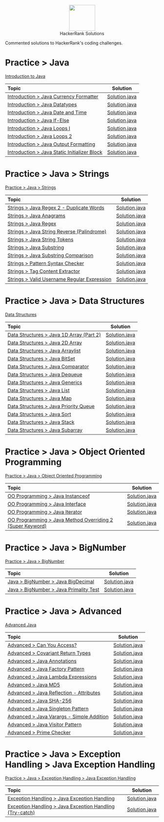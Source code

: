 <p align="center">
    <a href="https://www.hackerrank.com/MagicDude4Eva">
        <img height="85" src="https://d3keuzeb2crhkn.cloudfront.net/hackerrank/assets/styleguide/logo_wordmark-f5c5eb61ab0a154c3ed9eda24d0b9e31.svg">
    </a>
    <br>HackerRank Solutions
</p>
<p>
Commented solutions to HackerRank's coding challenges.
</p>

# Practice > Java
<a href="https://www.hackerrank.com/domains/java?badge_type=java&filters%5Bsubdomains%5D%5B%5D=java-introduction">Introduction to Java</a>

| Topic                                                                                                                       |                                                                                   Solution                                                                                  |
|:----------------------------------------------------------------------------------------------------------------------------|:---------------------------------------------------------------------------------------------------------------------------------------------------------------------------:|
|[Introduction > Java Currency Formatter](https://www.hackerrank.com/challenges/java-currency-formatter/problem)              |[Solution.java](https://github.com/magicdude4eva/HackerRank/blob/master/src/practice/java/introduction/javacurrencyformatter/Solution.java)                                  |
|[Introduction > Java Datatypes](https://www.hackerrank.com/challenges/java-datatypes/problem)                                |[Solution.java](https://github.com/magicdude4eva/HackerRank/blob/master/src/practice/java/introduction/javadatatypes/Solution.java)                                          |
|[Introduction > Java Date and Time](https://www.hackerrank.com/challenges/java-date-and-time/problem)                        |[Solution.java](https://github.com/magicdude4eva/HackerRank/blob/master/src/practice/java/introduction/javadateandtime/Solution.java)                                        |
|[Introduction > Java If-Else](https://www.hackerrank.com/challenges/java-if-else/problem)                                    |[Solution.java](https://github.com/magicdude4eva/HackerRank/blob/master/src/practice/java/introduction/javaifelse/Solution.java)                                             |
|[Introduction > Java Loops I](https://www.hackerrank.com/challenges/java-loops-i/problem)                                    |[Solution.java](https://github.com/magicdude4eva/HackerRank/blob/master/src/practice/java/introduction/javaloopsii/Solution.java)                                            |
|[Introduction > Java Loops 2](https://www.hackerrank.com/challenges/java-loops/problem)                                      |[Solution.java](https://github.com/magicdude4eva/HackerRank/blob/master/src/practice/java/introduction/javaloopsi/Solution.java)                                             |
|[Introduction > Java Output Formatting](https://www.hackerrank.com/challenges/java-output-formatting/problem)                |[Solution.java](https://github.com/magicdude4eva/HackerRank/blob/master/src/practice/java/introduction/javaoutputformatting/Solution.java)                                   |
|[Introduction > Java Static Initializer Block](https://www.hackerrank.com/challenges/java-static-initializer-block/problem)  |[Solution.java](https://github.com/magicdude4eva/HackerRank/blob/master/src/practice/java/introduction/javastaticinitializerblock/Solution.java)                             |

# Practice > Java > Strings
<a href="https://www.hackerrank.com/domains/java?filters%5Bsubdomains%5D%5B%5D=java-strings">Practice > Java > Strings</a>

| Topic                                                                                                                       |                                                                                   Solution                                                                                  |
|:----------------------------------------------------------------------------------------------------------------------------|:---------------------------------------------------------------------------------------------------------------------------------------------------------------------------:|
|[Strings > Java Regex 2 - Duplicate Words](https://www.hackerrank.com/challenges/duplicate-word/problem)                     |[Solution.java](https://github.com/magicdude4eva/HackerRank/blob/master/src/practice/java/strings/duplicatewords/Solution.java)                                              |
|[Strings > Java Anagrams](https://www.hackerrank.com/challenges/java-anagrams/problem)                                       |[Solution.java](https://github.com/magicdude4eva/HackerRank/blob/master/src/practice/java/strings/javaanagrams/Solution.java)                                                |
|[Strings > Java Regex](https://www.hackerrank.com/challenges/java-regex/problem)                                             |[Solution.java](https://github.com/magicdude4eva/HackerRank/blob/master/src/practice/java/strings/javaregex/Solution.java)                                                   |
|[Strings > Java String Reverse (Palindrome)](https://www.hackerrank.com/challenges/java-string-reverse/problem)              |[Solution.java](https://github.com/magicdude4eva/HackerRank/blob/master/src/practice/java/strings/javastringreverse/Solution.java)                                           |
|[Strings > Java String Tokens](https://www.hackerrank.com/challenges/java-string-tokens/problem)                             |[Solution.java](https://github.com/magicdude4eva/HackerRank/blob/master/src/practice/java/strings/javastringtokens/Solution.java)                                            |
|[Strings > Java Substring](https://www.hackerrank.com/challenges/java-substring/problem)                                     |[Solution.java](https://github.com/magicdude4eva/HackerRank/blob/master/src/practice/java/strings/javasubstring/Solution.java)                                               |
|[Strings > Java Substring Comparison](https://www.hackerrank.com/challenges/java-string-compare/problem)                     |[Solution.java](https://github.com/magicdude4eva/HackerRank/blob/master/src/practice/java/strings/javasubstringcomparisons/Solution.java)                                    |
|[Strings > Pattern Syntax Checker](https://www.hackerrank.com/challenges/pattern-syntax-checker/problem)                     |[Solution.java](https://github.com/magicdude4eva/HackerRank/blob/master/src/practice/java/strings/patternsyntaxchecker/Solution.java)                                        |
|[Strings > Tag Content Extractor](https://www.hackerrank.com/challenges/tag-content-extractor/problem)                       |[Solution.java](https://github.com/magicdude4eva/HackerRank/blob/master/src/practice/java/strings/tagcontentextractor/Solution.java)                                         |
|[Strings > Valid Username Regular Expression](https://www.hackerrank.com/challenges/valid-username-checker/problem)          |[Solution.java](https://github.com/magicdude4eva/HackerRank/blob/master/src/practice/java/strings/validusernameregularexpression/Solution.java)                              |

# Practice > Java > Data Structures
<a href="https://www.hackerrank.com/domains/java?filters%5Bsubdomains%5D%5B%5D=java-data-structure">Data Structures</a>

| Topic                                                                                                                       |                                                                                   Solution                                                                                  |
|:----------------------------------------------------------------------------------------------------------------------------|:---------------------------------------------------------------------------------------------------------------------------------------------------------------------------:|
|[Data Structures > Java 1D Array (Part 2)](https://www.hackerrank.com/challenges/java-1d-array/problem)                      |[Solution.java](https://github.com/magicdude4eva/HackerRank/blob/master/src/practice/java/datastructures/java1darraypart2/Solution.java)                                     |
|[Data Structures > Java 2D Array](https://www.hackerrank.com/challenges/java-2d-array/problem)                               |[Solution.java](https://github.com/magicdude4eva/HackerRank/blob/master/src/practice/java/datastructures/java2darray/Solution.java)                                          |
|[Data Structures > Java Arraylist](https://www.hackerrank.com/challenges/java-arraylist/problem)                             |[Solution.java](https://github.com/magicdude4eva/HackerRank/blob/master/src/practice/java/datastructures/javaarraylist/Solution.java)                                        |
|[Data Structures > Java BitSet](https://www.hackerrank.com/challenges/java-bitset/problem)                                   |[Solution.java](https://github.com/magicdude4eva/HackerRank/blob/master/src/practice/java/datastructures/javabitset/Solution.java)                                           |
|[Data Structures > Java Comparator](https://www.hackerrank.com/challenges/java-comparator/problem)                           |[Solution.java](https://github.com/magicdude4eva/HackerRank/blob/master/src/practice/java/datastructures/javacomparator/Solution.java)                                       |
|[Data Structures > Java Dequeue](https://www.hackerrank.com/challenges/java-dequeue/problem)                                 |[Solution.java](https://github.com/magicdude4eva/HackerRank/blob/master/src/practice/java/datastructures/javadequeue/test.java)                                              |
|[Data Structures > Java Generics](https://www.hackerrank.com/challenges/java-generics/problem)                               |[Solution.java](https://github.com/magicdude4eva/HackerRank/blob/master/src/practice/java/datastructures/javagenerics/Solution.java)                                         |
|[Data Structures > Java List](https://www.hackerrank.com/challenges/java-list/problem)                                       |[Solution.java](https://github.com/magicdude4eva/HackerRank/blob/master/src/practice/java/datastructures/javalist/Solution.java)                                             |
|[Data Structures > Java Map](https://www.hackerrank.com/challenges/phone-book/problem)                                       |[Solution.java](https://github.com/magicdude4eva/HackerRank/blob/master/src/practice/java/datastructures/javamap/Solution.java)                                              |
|[Data Structures > Java Priority Queue](https://www.hackerrank.com/challenges/java-priority-queue/problem)                   |[Solution.java](https://github.com/magicdude4eva/HackerRank/blob/master/src/practice/java/datastructures/javapriorityqueue/Solution.java)                                    |
|[Data Structures > Java Sort](https://www.hackerrank.com/challenges/java-sort/problem)                                       |[Solution.java](https://github.com/magicdude4eva/HackerRank/blob/master/src/practice/java/datastructures/javasort/Solution.java)                                             |
|[Data Structures > Java Stack](https://www.hackerrank.com/challenges/java-stack/problem)                                     |[Solution.java](https://github.com/magicdude4eva/HackerRank/blob/master/src/practice/java/datastructures/javastack/Solution.java)                                            |
|[Data Structures > Java Subarray](https://www.hackerrank.com/challenges/java-negative-subarray/problem)                      |[Solution.java](https://github.com/magicdude4eva/HackerRank/blob/master/src/practice/java/datastructures/javasubarray/Solution.java)                                         |

# Practice > Java > Object Oriented Programming
<a href="https://www.hackerrank.com/domains/java?filters%5Bsubdomains%5D%5B%5D=oop">Practice > Java > Object Oriented Programming</a>

| Topic                                                                                                                                            |                                                                                   Solution                                                                                  |
|:-------------------------------------------------------------------------------------------------------------------------------------------------|:---------------------------------------------------------------------------------------------------------------------------------------------------------------------------:|
|[OO Programming > Java Instanceof](https://www.hackerrank.com/challenges/java-instanceof-keyword/problem)                                         |[Solution.java](https://github.com/magicdude4eva/HackerRank/blob/master/src/practice/java/objectorientedprogramming/javainstanceofkeyword/InstanceOFTutorial.java)           |
|[OO Programming > Java Interface](https://www.hackerrank.com/challenges/java-interface/problem)                                                   |[Solution.java](https://github.com/magicdude4eva/HackerRank/blob/master/src/practice/java/objectorientedprogramming/javainterface/Solution.java)                             |
|[OO Programming > Java Iterator](https://www.hackerrank.com/challenges/java-iterator/problem)                                                     |[Solution.java](https://github.com/magicdude4eva/HackerRank/blob/master/src/practice/java/objectorientedprogramming/javaiterator/Main.java)                                  |
|[OO Programming > Java Method Overriding 2 (Super Keyword)](https://www.hackerrank.com/challenges/java-method-overriding-2-super-keyword/problem) |[Solution.java](https://github.com/magicdude4eva/HackerRank/blob/master/src/practice/java/objectorientedprogramming/javamethodoverriding2/Solution.java)                     |

# Practice > Java > BigNumber
<a href="https://www.hackerrank.com/domains/java?filters%5Bsubdomains%5D%5B%5D=bignumber">Practice > Java > BigNumber</a>

| Topic                                                                                                                       |                                                                                   Solution                                                                                  |
|:----------------------------------------------------------------------------------------------------------------------------|:---------------------------------------------------------------------------------------------------------------------------------------------------------------------------:|
|[Java > BigNumber > Java BigDecimal](https://www.hackerrank.com/challenges/java-bigdecimal/problem)                          |[Solution.java](https://github.com/magicdude4eva/HackerRank/blob/master/src/practice/java/bignumber/javabigdecimal/Solution.java)                                            |
|[Java > BigNumber > Java Primality Test](https://www.hackerrank.com/challenges/java-primality-test/problem)                  |[Solution.java](https://github.com/magicdude4eva/HackerRank/blob/master/src/practice/java/bignumber/javaprimalitytest/Solution.java)                                         |

# Practice > Java > Advanced
<a href="https://www.hackerrank.com/domains/java?filters%5Bsubdomains%5D%5B%5D=java-advanced">Advanced Java</a>

| Topic                                                                                                                       |                                                                                   Solution                                                                                  |
|:----------------------------------------------------------------------------------------------------------------------------|:---------------------------------------------------------------------------------------------------------------------------------------------------------------------------:|
|[Advanced > Can You Access?](https://www.hackerrank.com/challenges/can-you-access/problem)                                   |[Solution.java](https://github.com/magicdude4eva/HackerRank/blob/master/src/practice/java/advanced/canyouaccess/Solution.java)                                               |
|[Advanced > Covariant Return Types](https://www.hackerrank.com/challenges/java-covariance/problem)                           |[Solution.java](https://github.com/magicdude4eva/HackerRank/blob/master/src/practice/java/advanced/covariantreturntypes/Solution.java)                                       |
|[Advanced > Java Annotations](https://www.hackerrank.com/challenges/java-annotations/problem)                                |[Solution.java](https://github.com/magicdude4eva/HackerRank/blob/master/src/practice/java/advanced/javaannotations/Solution.java)                                            |
|[Advanced > Java Factory Pattern](https://www.hackerrank.com/challenges/java-factory/problem)                                |[Solution.java](https://github.com/magicdude4eva/HackerRank/blob/master/src/practice/java/advanced/javafactorypattern/Solution.java)                                         |
|[Advanced > Java Lambda Expressions](https://www.hackerrank.com/challenges/java-lambda-expressions/problem)                  |[Solution.java](https://github.com/magicdude4eva/HackerRank/blob/master/src/practice/java/advanced/javalambdaexpressions/Solution.java)                                      |
|[Advanced > Java MD5](https://www.hackerrank.com/challenges/java-md5/problem)                                                |[Solution.java](https://github.com/magicdude4eva/HackerRank/blob/master/src/practice/java/advanced/javamd5/Solution.java)                                                    |
|[Advanced > Java Reflection - Attributes](https://www.hackerrank.com/challenges/java-reflection-attributes/problem)          |[Solution.java](https://github.com/magicdude4eva/HackerRank/blob/master/src/practice/java/advanced/javareflectionattributes/Solution.java)                                   |
|[Advanced > Java SHA-256](https://www.hackerrank.com/challenges/sha-256/problem)                                             |[Solution.java](https://github.com/magicdude4eva/HackerRank/blob/master/src/practice/java/advanced/javasha256/Solution.java)                                                 |
|[Advanced > Java Singleton Pattern](https://www.hackerrank.com/challenges/java-singleton/problem)                            |[Solution.java](https://github.com/magicdude4eva/HackerRank/blob/master/src/practice/java/advanced/javasingletonpattern/Solution.java)                                       |
|[Advanced > Java Varargs - Simple Addition](https://www.hackerrank.com/challenges/simple-addition-varargs/problem)           |[Solution.java](https://github.com/magicdude4eva/HackerRank/blob/master/src/practice/java/advanced/javavarargssimpleaddition/Solution.java)                                  |
|[Advanced > Java Visitor Pattern](https://www.hackerrank.com/challenges/java-vistor-pattern/problem)                         |[Solution.java](https://github.com/magicdude4eva/HackerRank/blob/master/src/practice/java/advanced/javavisitorpattern/Solution.java)                                         |
|[Advanced > Prime Checker](https://www.hackerrank.com/challenges/prime-checker/problem)                                      |[Solution.java](https://github.com/magicdude4eva/HackerRank/blob/master/src/practice/java/advanced/primechecker/Solution.java)                                               |

# Practice > Java > Exception Handling > Java Exception Handling
<a href="https://www.hackerrank.com/domains/java?filters%5Bsubdomains%5D%5B%5D=handling-exceptions">Practice > Java > Exception Handling > Java Exception Handling</a>

| Topic                                                                                                                                            |                                                                                   Solution                                                                                  |
|:-------------------------------------------------------------------------------------------------------------------------------------------------|:---------------------------------------------------------------------------------------------------------------------------------------------------------------------------:|
|[Exception Handling > Java Exception Handling](https://www.hackerrank.com/challenges/java-exception-handling/problem)                             |[Solution.java](https://github.com/magicdude4eva/HackerRank/blob/master/src/practice/java/exceptionhandling/javaexceptionhandling/Solution.java)                             |
|[Exception Handling > Java Exception Handling (Try-catch)](https://www.hackerrank.com/challenges/java-exception-handling-try-catch/problem)       |[Solution.java](https://github.com/magicdude4eva/HackerRank/blob/master/src/practice/java/exceptionhandling/javaexceptionhandlingtrycatch/Solution.java)                     |

